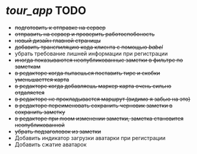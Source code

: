 # **_tour_app_ TODO**

* ~~подготовить к отправке на сервер~~
* ~~отправить на сервер и проверить работоспобоность~~
* ~~новый дизайн главной страницы~~
* ~~добавить транспиляцию кода клиента с помощью _babel_~~
* убрать требование лишней информации при регистрации
* ~~иногда показываются неопубликованные заметки в фильтре по заметкам~~
* ~~в редакторе когда пытаешься поставить тире и скобки уменьшаеттся карта~~
* ~~в редакторе когда добавляешь маркер карта очень сильно отдаляется~~
* ~~в редакторе не прокладывается маршрут (видимо я забью на это)~~
* ~~в редакторе переименовать сохранить черновик заметки в сохранить заметку~~
* ~~в редакторе при люом изменении заметки, заметка становится неопубликованной~~
* ~~убрать подзаголовок из заметки~~
* Добавить индикатор загрузки аватарки при регистрации
* Добавить сжатие аватарок
